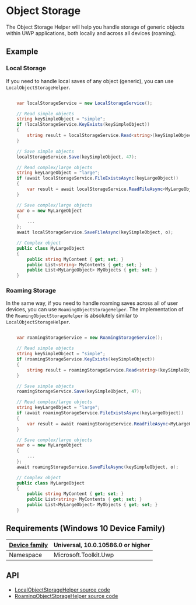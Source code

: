 # Object Storage

The Object Storage Helper will help you handle storage of generic objects within UWP applications, both locally and across all devices (roaming).

## Example

### Local Storage

If you need to handle local saves of any object (generic), you can use `LocalObjectStorageHelper`.

```csharp

    var localStorageService = new LocalStorageService();

    // Read simple objects
    string keySimpleObject = "simple";
    if (localStorageService.KeyExists(keySimpleObject))
    {
        string result = localStorageService.Read<string>(keySimpleObject);
    }

    // Save simple objects
    localStorageService.Save(keySimpleObject, 47);

    // Read complex/large objects 
    string keyLargeObject = "large";
    if (await localStorageService.FileExistsAsync(keyLargeObject))
    {
        var result = await localStorageService.ReadFileAsync<MyLargeObject>(keyLargeObject);
    }

    // Save complex/large objects 
    var o = new MyLargeObject
    {
        ...
    };
    await localStorageService.SaveFileAsync(keySimpleObject, o);

    // Complex object
    public class MyLargeObject
    {
        public string MyContent { get; set; }
        public List<string> MyContents { get; set; }
        public List<MyLargeObject> MyObjects { get; set; }
    }

```

### Roaming Storage

In the same way, if you need to handle roaming saves across all of user devices, you can use `RoamingObjectStorageHelper`.
The implementation of the `RoamingObjectStorageHelper` is absolutely similar to `LocalObjectStorageHelper`.

```csharp

    var roamingStorageService = new RoamingStorageService();

    // Read simple objects
    string keySimpleObject = "simple";
    if (roamingStorageService.KeyExists(keySimpleObject))
    {
        string result = roamingStorageService.Read<string>(keySimpleObject);
    }

    // Save simple objects
    roamingStorageService.Save(keySimpleObject, 47);

    // Read complex/large objects 
    string keyLargeObject = "large";
    if (await roamingStorageService.FileExistsAsync(keyLargeObject))
    {
        var result = await roamingStorageService.ReadFileAsync<MyLargeObject>(keyLargeObject);
    }

    // Save complex/large objects 
    var o = new MyLargeObject
    {
        ...
    };
    await roamingStorageService.SaveFileAsync(keySimpleObject, o);

    // Complex object
    public class MyLargeObject
    {
        public string MyContent { get; set; }
        public List<string> MyContents { get; set; }
        public List<MyLargeObject> MyObjects { get; set; }
    }

```

## Requirements (Windows 10 Device Family)

| [Device family](http://go.microsoft.com/fwlink/p/?LinkID=526370) | Universal, 10.0.10586.0 or higher |
| --- | --- |
| Namespace | Microsoft.Toolkit.Uwp |

## API
* [LocalObjectStorageHelper source code](https://github.com/Microsoft/UWPCommunityToolkit/blob/master/Microsoft.Toolkit.Uwp/Helpers/ObjectStorage/LocalObjectStorageHelper.cs)
* [RoamingObjectStorageHelper source code](https://github.com/Microsoft/UWPCommunityToolkit/blob/master/Microsoft.Toolkit.Uwp/Helpers/ObjectStorage/RoamingObjectStorageHelper.cs)

